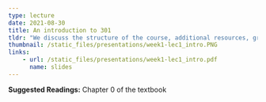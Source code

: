 ```yaml
---
type: lecture
date: 2021-08-30
title: An introduction to 301
tldr: "We discuss the structure of the course, additional resources, grading policy, responsibilities, support in the first half. In the second half, we discuss what proofs are and why we need them."
thumbnail: /static_files/presentations/week1-lec1_intro.PNG 
links: 
    - url: /static_files/presentations/week1-lec1_intro.pdf
      name: slides
---
```

**Suggested Readings:**
Chapter 0 of the textbook
